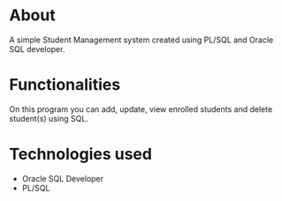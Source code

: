 # About
A simple Student Management system created using PL/SQL and Oracle SQL developer.

# Functionalities 
On this program you can add, update, view enrolled students and delete student(s) using SQL. 

# Technologies used
- Oracle SQL Developer 
- PL/SQL
